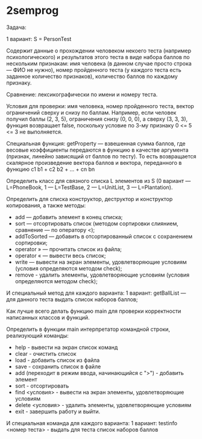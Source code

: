 # 2semprog
Задача:

1 вариант: S = PersonTest

Содержит данные о прохождении человеком некоего теста (например психологического)
и результатов этого теста в виде набора баллов по нескольким признакам: имя человека
(в данном случае просто строка — ФИО не нужно), номер пройденного теста (у каждого
теста есть заданное количество признаков), количество баллов по каждому признаку.

Сравнение: лексикографически по имени и номеру теста.

Условия для проверки: имя человека, номер пройденного теста,
вектор ограничений сверху и снизу по баллам. Например, если человек
получил баллы (2, 3, 5), ограничения снизу (0, 0, 0), а сверху (3, 3, 3),
функция возвращает false, поскольку условие по 3-му признаку 0 <= 5 <= 3 не выполняется.

Специальная функция: getProperty — взвешенная сумма баллов, где весовые коэффициенты
передаются в функцию в качестве аргумента (признак, линейно зависящий от баллов по тесту).
То есть возвращается скалярное произведение вектора баллов и вектора, переданного в функцию
c1 b1 + c2 b2 + ... + cn bn



Определить класс для связного списка L элементов из S
(0 вариант — L=PhoneBook, 1 — L=TestBase, 2 — L=UnitList, 3 — L=Plantation).

Определить для списка конструктор, деструктор и конструктор копирования, а также методы:
- add — добавить элемент в конец списка;
- sort — отсортировать список (методом сортировки слиянием, сравнение — по оператору <);
- addToSorted — добавить в отсортированный список с сохранением сортировки;
- operator » — прочитать список из файла;
- operator « — вывести весь список;
- write — вывести на экран элементы, удовлетворяющие условиям (условия определяются методом check);
- remove - удалить элементы, удовлетворяющие условиям (условия определяются методом check);

И специальный метод для каждого варианта:
1 вариант: getBallList — для данного теста выдать список наборов баллов;






Как лучше всего делать функцию main для проверки корректности написанных классов и функций.

Определить в функции main интерпретатор командной строки, реализующий команды:
- help - вывести на экран список команд
- clear - очистить список
- load <filename> - добавить список из файла
- save <filename> - сохранить список в файле
- add (переходит в режим ввода, начинающийся с ">") - добавить элемент
- sort - отсортировать
- find <условия> - вывести на экран элементы, удовлетворяющие условиям
- delete <условия> - удалить элементы, удовлетворяющие условиям
- exit - завершить работу и выйти.

И специальная команда для каждого варианта:
1 вариант: testinfo <номер теста> - выдать для теста список наборов баллов
